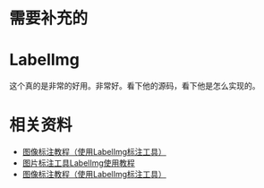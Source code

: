 # 需要补充的



# LabelImg

这个真的是非常的好用。非常好。看下他的源码，看下他是怎么实现的。



# 相关资料

- [图像标注教程（使用LabelImg标注工具）](https://blog.csdn.net/lwplwf/article/details/78367929)
- [图片标注工具LabelImg使用教程](https://blog.csdn.net/Jesse_Mx/article/details/53606897)
- [图像标注教程（使用LabelImg标注工具）](http://www.voidcn.com/article/p-gnwmdeao-bqo.html)

